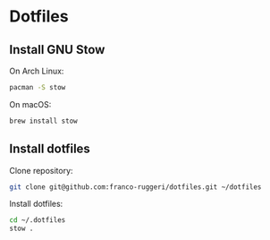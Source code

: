 # Dotfiles

## Install GNU Stow

On Arch Linux:

```bash
pacman -S stow
```

On macOS:

```bash
brew install stow
```

## Install dotfiles

Clone repository:

```bash
git clone git@github.com:franco-ruggeri/dotfiles.git ~/dotfiles
```

Install dotfiles:

```bash
cd ~/.dotfiles
stow .
```
